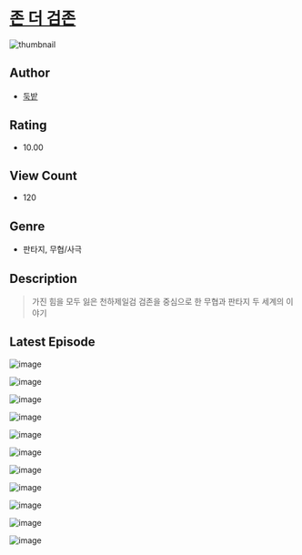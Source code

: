 # [존 더 검존](https://comic.naver.com/challenge/list?titleId=811291)
![thumbnail](https://image-comic.pstatic.net/user_contents_data/challenge_comic/2023/05/25/336271/upload_3979264961329772898_480x623.jpeg)

## Author
- [둑밭](https://comic.naver.com/artistTitle?id=336271)

## Rating
- 10.00

## View Count
- 120

## Genre
- 판타지, 무협/사극

## Description
> 가진 힘을 모두 잃은 천하제일검 검존을 중심으로 한 무협과 판타지 두 세계의 이야기


## Latest Episode
![image](https://image-comic.pstatic.net/user_contents_data/challenge_comic/2023/05/25/336271/upload_7233402449824277347.jpeg)

![image](https://image-comic.pstatic.net/user_contents_data/challenge_comic/2023/05/25/336271/upload_3545287520754623284.jpeg)

![image](https://image-comic.pstatic.net/user_contents_data/challenge_comic/2023/05/25/336271/upload_7292234216885334114.jpeg)

![image](https://image-comic.pstatic.net/user_contents_data/challenge_comic/2023/05/25/336271/upload_7161910027043157558.jpeg)

![image](https://image-comic.pstatic.net/user_contents_data/challenge_comic/2023/05/25/336271/upload_3990525953212703075.jpeg)

![image](https://image-comic.pstatic.net/user_contents_data/challenge_comic/2023/05/25/336271/upload_3760567477884642103.jpeg)

![image](https://image-comic.pstatic.net/user_contents_data/challenge_comic/2023/05/25/336271/upload_7365747348794860088.jpeg)

![image](https://image-comic.pstatic.net/user_contents_data/challenge_comic/2023/05/25/336271/upload_3919085198068966962.jpeg)

![image](https://image-comic.pstatic.net/user_contents_data/challenge_comic/2023/05/25/336271/upload_3990813131855573811.jpeg)

![image](https://image-comic.pstatic.net/user_contents_data/challenge_comic/2023/05/25/336271/upload_7076623087644718136.jpeg)

![image](https://image-comic.pstatic.net/user_contents_data/challenge_comic/2023/05/25/336271/upload_7017565028168787297.jpeg)
